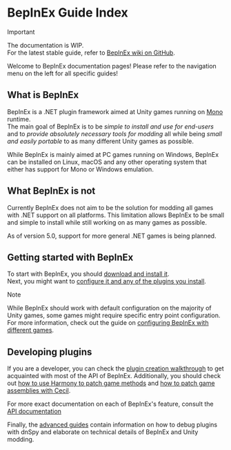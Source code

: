 # BepInEx Guide Index

> [!IMPORTANT]  
> The documentation is WIP.  
> For the latest stable guide, refer to [BepInEx wiki on GitHub](https://github.com/BepInEx/BepInEx/wiki).

Welcome to BepInEx documentation pages! Please refer to the navigation menu on the left for all specific guides!

## What is BepInEx

BepInEx is a .NET plugin framework aimed at Unity games running on [Mono](https://www.mono-project.com/) runtime.  
The main goal of BepInEx is to be *simple to install and use for end-users* and to *provide absolutely necessary tools for modding* all while being *small and easily portable* to as many different Unity games as possible.

While BepInEx is mainly aimed at PC games running on Windows, BepInEx can be installed on Linux, macOS and any other operating system that either has support for Mono or Windows emulation.

## What BepInEx is not

Currently BepInEx does not aim to be the solution for modding all games with .NET support on all platforms. This limitation allows BepInEx to be small and simple to install while still working on as many games as possible.

As of version 5.0, support for more general .NET games is being planned.

## Getting started with BepInEx

To start with BepInEx, you should [download and install it](<xref:installation>).  
Next, you might want to [configure it and any of the plugins you install](<xref:configuration>).

> [!NOTE]  
> While BepInEx should work with default configuration on the majority of Unity games,
> some games might require specific entry point configuration.
> For more information, check out the guide on [configuring BepInEx with different games](<xref:porting>).

## Developing plugins

If you are a developer, you can check the [plugin creation walkthrough](<xref:plugin_dev_index>) to get acquainted with most of the API of BepInEx.
Additionally, you should check out [how to use Harmony to patch game methods](<xref:harmony_wrapper>) and [how to patch game assemblies with Cecil](<xref:preloader_patches>).

For more exact documentation on each of BepInEx's feature, consult the [API documentation](~/api/index.md)

Finally, the [advanced guides](<xref:advanced>) contain information on how to debug plugins with dnSpy and elaborate on technical details of BepInEx and Unity modding.